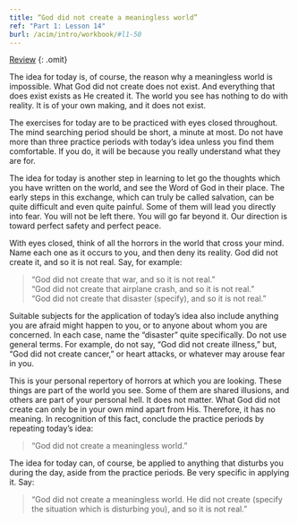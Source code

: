 ```yaml
---
title: “God did not create a meaningless world”
ref: "Part 1: Lesson 14"
burl: /acim/intro/workbook/#l1-50
---
```


<a class="hide-review" href="/acim/workbook/l053/#l014">Review</a>
{: .omit}

The idea for today is, of course, the reason why a meaningless world is
impossible. What God did not create does not exist. And everything that
does exist exists as He created it. The world you see has nothing to do
with reality. It is of your own making, and it does not exist.

The exercises for today are to be practiced with eyes closed throughout.
The mind searching period should be short, a minute at most. Do not have
more than three practice periods with today’s idea unless you find them
comfortable. If you do, it will be because you really understand what
they are for.

The idea for today is another step in learning to let go the thoughts
which you have written on the world, and see the Word of God in their
place. The early steps in this exchange, which can truly be called
salvation, can be quite difficult and even quite painful. Some of them
will lead you directly into fear. You will not be left there. You will go
far beyond it. Our direction is toward perfect safety and perfect peace.

With eyes closed, think of all the horrors in the world that cross your
mind. Name each one as it occurs to you, and then deny its reality. God
did not create it, and so it is not real. Say, for example:

> “God did not create that war, and so it is not real.”<br/>
> “God did not create that airplane crash, and so it is not real.”<br/>
> “God did not create that disaster (specify), and so it is not real.”

Suitable subjects for the application of today’s idea also include
anything you are afraid might happen to you, or to anyone about whom you
are concerned. In each case, name the “disaster” quite specifically. Do
not use general terms. For example, do not say, “God did not create
illness,” but, “God did not create cancer,” or heart attacks, or
whatever may arouse fear in you.

This is your personal repertory of horrors at which you are
looking. These things are part of the world you see. Some of them are
shared illusions, and others are part of your personal hell. It does not
matter. What God did not create can only be in your own mind apart from
His. Therefore, it has no meaning. In recognition of this fact, conclude
the practice periods by repeating today’s idea:

> “God did not create a meaningless world.”

The idea for today can, of course, be applied to anything that disturbs
you during the day, aside from the practice periods. Be very specific in
applying it. Say:

> “God did not create a meaningless world. He did not create (specify the
> situation which is disturbing you), and so it is not real.”

